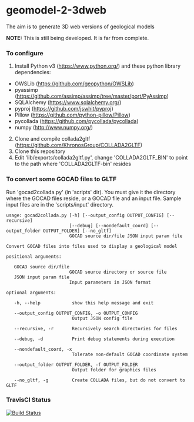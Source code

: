 # geomodel-2-3dweb

The aim is to generate 3D web versions of geological models

**NOTE:** This is still being developed. It is far from complete.

### To configure

1. Install Python v3 (https://www.python.org/) and these python library dependencies:
+ OWSLib (https://github.com/geopython/OWSLib)
+ pyassimp (https://github.com/assimp/assimp/tree/master/port/PyAssimp)
+ SQLAlchemy (https://www.sqlalchemy.org/)
+ pyproj (https://github.com/jswhit/pyproj)
+ Pillow (https://github.com/python-pillow/Pillow)
+ pycollada (https://github.com/pycollada/pycollada)
+ numpy (http://www.numpy.org/)
2. Clone and compile collada2gltf (https://github.com/KhronosGroup/COLLADA2GLTF)
3. Clone this repository
4. Edit 'lib/exports/collada2gltf.py', change 'COLLADA2GLTF_BIN' to point to the path where 'COLLADA2GLTF-bin' resides

### To convert some GOCAD files to GLTF

Run 'gocad2collada.py' (in 'scripts' dir). You must give it the directory where the GOCAD files reside, or a GOCAD file and an input file. Sample input files are in the 'scripts/input' directory. 

```
usage: gocad2collada.py [-h] [--output_config OUTPUT_CONFIG] [--recursive]
                        [--debug] [--nondefault_coord] [--output_folder OUTPUT_FOLDER] [--no_gltf]
                        GOCAD source dir/file JSON input param file

Convert GOCAD files into files used to display a geological model

positional arguments:

   GOCAD source dir/file
                        GOCAD source directory or source file  
   JSON input param file
                        Input parameters in JSON format  

optional arguments:

   -h, --help            show this help message and exit
  
   --output_config OUTPUT_CONFIG, -o OUTPUT_CONFIG
                         Output JSON config file
                        
   --recursive, -r       Recursively search directories for files
  
   --debug, -d           Print debug statements during execution
  
   --nondefault_coord, -x
                         Tolerate non-default GOCAD coordinate system  
                        
   --output_folder OUTPUT_FOLDER, -f OUTPUT_FOLDER
                         Output folder for graphics files  
                        
   --no_gltf, -g         Create COLLADA files, but do not convert to GLTF  
 ```
  


### TravisCI Status

[![Build Status](https://travis-ci.com/AuScope/geomodel-2-3dweb.svg?branch=master)](https://travis-ci.com/AuScope/geomodel-2-3dweb)

